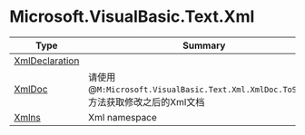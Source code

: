 ﻿
# Microsoft.VisualBasic.Text.Xml

|Type|Summary|
|----|-------|
|<a href="#" onClick="load('/docs/Microsoft.VisualBasic.Text.Xml/XmlDeclaration.md')">XmlDeclaration</a>||
|<a href="#" onClick="load('/docs/Microsoft.VisualBasic.Text.Xml/XmlDoc.md')">XmlDoc</a>|请使用@``M:Microsoft.VisualBasic.Text.Xml.XmlDoc.ToString``方法获取修改之后的Xml文档|
|<a href="#" onClick="load('/docs/Microsoft.VisualBasic.Text.Xml/Xmlns.md')">Xmlns</a>|Xml namespace|

